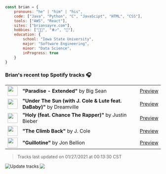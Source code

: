 ```javascript
const brian = {
    pronouns: "he" | "him" | "his",
    code: ["Java", "Python", "C", "JavaScipt", "HTML", "CSS"],
    tools: ["AWS", "React"],
    sites: ["briansayre.com"],
    hobbies: ["👨‍💻", "⛹️‍♂️", "🍳"],
    education: {
        school: "Iowa State University",
        major: "Software Engineering",
        minor: "Data Science",
        inProgress: true
    }
}
```

### Brian's recent top Spotify tracks 🎧
<table>
<!-- top_tracks starts -->
    <tr>
        <td> <img height="32px" src="https://i.scdn.co/image/ab67616d0000485150192d5f728fea13fb3af203"> </td>
        <td> <b>"Paradise - Extended"</b> by Big Sean</td>
        <td> <a href="https://p.scdn.co/mp3-preview/d881c68c2533d1fb69b2d3b2cc384767ef970f41?cid=856b16ed1b17433b9b4ee14b5a0c5a87" target="_blank" > Preview </a> </td>
    </tr>
    <tr>
        <td> <img height="32px" src="https://i.scdn.co/image/ab67616d00004851a145ed96ce61bf4201d619c3"> </td>
        <td> <b>"Under The Sun (with J. Cole & Lute feat. DaBaby)"</b> by Dreamville</td>
        <td> <a href="https://p.scdn.co/mp3-preview/23b0826807784f6c040af3252f6be2828487c54b?cid=856b16ed1b17433b9b4ee14b5a0c5a87" target="_blank" > Preview </a> </td>
    </tr>
    <tr>
        <td> <img height="32px" src="https://i.scdn.co/image/ab67616d00004851572c68f79b356c21202e248c"> </td>
        <td> <b>"Holy (feat. Chance The Rapper)"</b> by Justin Bieber</td>
        <td> <a href="https://p.scdn.co/mp3-preview/beb1ac2c4126da7b23f1e47069e541090e5e6637?cid=856b16ed1b17433b9b4ee14b5a0c5a87" target="_blank" > Preview </a> </td>
    </tr>
    <tr>
        <td> <img height="32px" src="https://i.scdn.co/image/ab67616d000048517a6aa18b884bea97981b7542"> </td>
        <td> <b>"The Climb Back"</b> by J. Cole</td>
        <td> <a href="https://p.scdn.co/mp3-preview/78dd66d030c2e323f2ada6f638bb5a5e2ceeb4f4?cid=856b16ed1b17433b9b4ee14b5a0c5a87" target="_blank" > Preview </a> </td>
    </tr>
    <tr>
        <td> <img height="32px" src="https://i.scdn.co/image/ab67616d00004851804533fa6608d1c8d420dbeb"> </td>
        <td> <b>"Guillotine"</b> by Jon Bellion</td>
        <td> <a href="https://p.scdn.co/mp3-preview/49eeb7fd69d9251b59ac7429b171c58c98db0cd9?cid=856b16ed1b17433b9b4ee14b5a0c5a87" target="_blank" > Preview </a> </td>
    </tr>
<!-- top_tracks ends -->
</table>

<!-- last_updated starts -->
> Tracks last updated on 01/27/2021 at 00:13:30 CST
<!-- last_updated ends -->

<a href="https://github.com/briansayre/briansayre/actions?query=workflow%3A%22Update+Spotify+tracks%22"><img src="https://github.com/briansayre/briansayre/workflows/Update%20Spotify%20tracks/badge.svg" align="left" alt="Update tracks"></a>

![](https://visitor-badge.glitch.me/badge?page_id=briansayre.briansayre)
